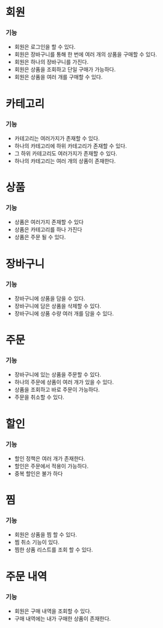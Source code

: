 # 회원

### 기능

- 회원은 로그인을 할 수 있다.
- 회원은 장바구니를 통해 한 번에 여러 개의 상품을 구매할 수 있다.
- 회원은 하나의 장바구니를 가진다.
- 회원은 상품을 조회하고 단일 구매가 가능하다.
- 회원은 상품을 여러 개를 구매할 수 있다.

# 카테고리

### 기능

- 카테고리는 여러가지가 존재할 수 있다.
- 하나의 카테고리에 하위 카테고리가 존재할 수 있다.
- 그 하위 카테고리도 여러가지가 존재할 수 있다.
- 하나의 카테고리는 여러 개의 상품이 존재한다.

# 상품

### 기능

- 상품은 여러가지 존재할 수 있다
- 상품은 카테고리를 하나 가진다
- 상품은 주문 될 수 있다.

# 장바구니

### 기능

- 장바구니에 상품을 담을 수 있다.
- 장바구니에 담은 상품을 삭제할 수 있다.
- 장바구니에 상품 수량 여러 개를 담을 수 있다.

# 주문

### 기능

- 장바구니에 있는 상품을 주문할 수 있다.
- 하나의 주문에 상품이 여러 개가 있을 수 있다.
- 상품을 조회하고 바로 주문이 가능하다.
- 주문을 취소할 수 있다.

# 할인

### 기능

- 할인 정책은 여러 개가 존재한다.
- 할인은 주문에서 적용이 가능하다.
- 중복 할인은 불가 하다

# 찜

### 기능

- 회원은 상품을 찜 할 수 있다.
- 찜 취소 기능이 있다.
- 찜한 상품 리스트를 조회 할 수 있다.

# 주문 내역

### 기능

- 회원은 구매 내역을 조회할 수 있다.
- 구매 내역에는 내가 구매한 상품이 존재한다.
